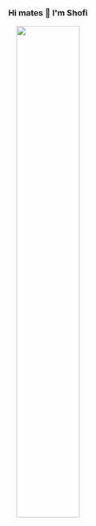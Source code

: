 ### <p align="center"> Hi mates 👋 I'm Shofi </p>

<p align="center"><img width="50%" height="auto" src="https://ibb.co/tz7HhXZ/giphy.gif" height="100px"/></a></p>




<!--
**Shofimj/Shofimj** is a ✨ _special_ ✨ repository because its `README.md` (this file) appears on your GitHub profile.

Here are some ideas to get you started:

- 🔭 I’m currently working on ...
- 🌱 I’m currently learning ...
- 👯 I’m looking to collaborate on ...
- 🤔 I’m looking for help with ...
- 💬 Ask me about ...
- 📫 How to reach me: ...
- 😄 Pronouns: ...
- ⚡ Fun fact: ...
-->
